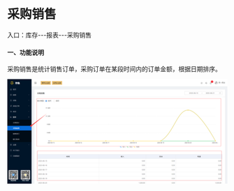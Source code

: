 # 采购销售

入口：库存---报表---采购销售

#### 一、功能说明

​		采购销售是统计销售订单，采购订单在某段时间内的订单金额，根据日期排序。 	

![PNG](../image/报表管理/02-采购销售01.jpg)

